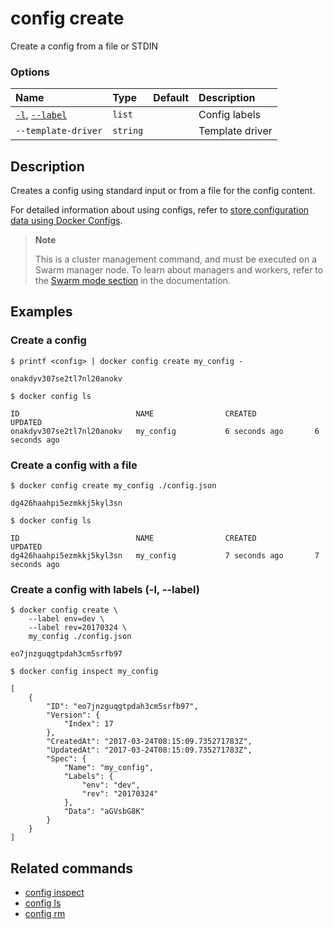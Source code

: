 # config create

<!---MARKER_GEN_START-->
Create a config from a file or STDIN

### Options

| Name                                | Type     | Default | Description     |
|:------------------------------------|:---------|:--------|:----------------|
| [`-l`](#label), [`--label`](#label) | `list`   |         | Config labels   |
| `--template-driver`                 | `string` |         | Template driver |


<!---MARKER_GEN_END-->

## Description

Creates a config using standard input or from a file for the config content.

For detailed information about using configs, refer to [store configuration data using Docker Configs](https://docs.docker.com/engine/swarm/configs/).

> **Note**
>
> This is a cluster management command, and must be executed on a Swarm
> manager node. To learn about managers and workers, refer to the
> [Swarm mode section](https://docs.docker.com/engine/swarm/) in the
> documentation.

## Examples

### Create a config

```console
$ printf <config> | docker config create my_config -

onakdyv307se2tl7nl20anokv

$ docker config ls

ID                          NAME                CREATED             UPDATED
onakdyv307se2tl7nl20anokv   my_config           6 seconds ago       6 seconds ago
```

### Create a config with a file

```console
$ docker config create my_config ./config.json

dg426haahpi5ezmkkj5kyl3sn

$ docker config ls

ID                          NAME                CREATED             UPDATED
dg426haahpi5ezmkkj5kyl3sn   my_config           7 seconds ago       7 seconds ago
```

### <a name="label"></a> Create a config with labels (-l, --label)

```console
$ docker config create \
    --label env=dev \
    --label rev=20170324 \
    my_config ./config.json

eo7jnzguqgtpdah3cm5srfb97
```

```console
$ docker config inspect my_config

[
    {
        "ID": "eo7jnzguqgtpdah3cm5srfb97",
        "Version": {
            "Index": 17
        },
        "CreatedAt": "2017-03-24T08:15:09.735271783Z",
        "UpdatedAt": "2017-03-24T08:15:09.735271783Z",
        "Spec": {
            "Name": "my_config",
            "Labels": {
                "env": "dev",
                "rev": "20170324"
            },
            "Data": "aGVsbG8K"
        }
    }
]
```

## Related commands

* [config inspect](config_inspect.md)
* [config ls](config_ls.md)
* [config rm](config_rm.md)
